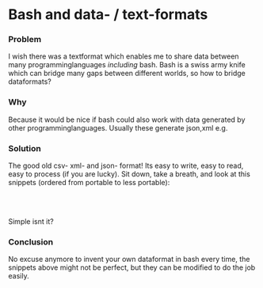 Bash and data- / text-formats
=============================

### Problem ###

I wish there was a textformat which enables me to share data between many programminglanguages *including* bash.
Bash is a swiss army knife which can bridge many gaps between different worlds, so how to bridge dataformats?

### Why ###

Because it would be nice if bash could also work with data generated by other programminglanguages.
Usually these generate json,xml e.g. 

### Solution ###

The good old csv- xml- and json- format!
Its easy to write, easy to read, easy to process (if you are lucky). 
Sit down, take a breath, and look at this snippets (ordered from portable to less portable):

<style type="text/css">.gist { width: 523px; }</style>
<script src="https://gist.github.com/coderofsalvation/6120678.js"></script>
<br>
<script src="https://gist.github.com/coderofsalvation/48bade85bc09dd9e7ffd.js"></script>
<br>
<script src="https://gist.github.com/coderofsalvation/6120853.js"></script>

Simple isnt it?

### Conclusion ###

No excuse anymore to invent your own dataformat in bash every time, the snippets above might not 
be perfect, but they can be modified to do the job easily.
